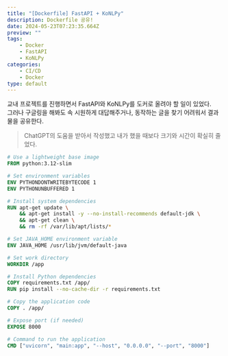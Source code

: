 ```yaml
---
title: "[Dockerfile] FastAPI + KoNLPy"
description: Dockerfile 공유!
date: 2024-05-23T07:23:35.664Z
preview: ""
tags:
    - Docker
    - FastAPI
    - KoNLPy
categories:
    - CI/CD
    - Docker
type: default
---
```


교내 프로젝트를 진행하면서 FastAPI와 KoNLPy를 도커로 올려야 할 일이 있었다. <br>
그러나 구글링을 해봐도 속 시원하게 대답해주거나, 동작하는 글을 찾기 어려워서 결과물을 공유한다. <br>
> ChatGPT의 도움을 받아서 작성했고 내가 했을 때보다 크기와 시간이 확실히 줄었다.

```Dockerfile
# Use a lightweight base image
FROM python:3.12-slim

# Set environment variables
ENV PYTHONDONTWRITEBYTECODE 1
ENV PYTHONUNBUFFERED 1

# Install system dependencies
RUN apt-get update \
    && apt-get install -y --no-install-recommends default-jdk \
    && apt-get clean \
    && rm -rf /var/lib/apt/lists/*

# Set JAVA_HOME environment variable
ENV JAVA_HOME /usr/lib/jvm/default-java

# Set work directory
WORKDIR /app

# Install Python dependencies
COPY requirements.txt /app/
RUN pip install --no-cache-dir -r requirements.txt

# Copy the application code
COPY . /app/

# Expose port (if needed)
EXPOSE 8000

# Command to run the application
CMD ["uvicorn", "main:app", "--host", "0.0.0.0", "--port", "8000"]
```